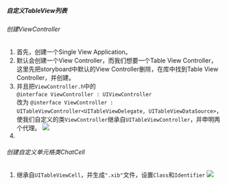 ##### 自定义TableView列表  
###### 创建ViewController
1. 首先，创建一个Single View Application。  
2. 默认会创建一个View Controller，而我们想要一个Table View Controller，这里先把storyboard中默认的View Controller删除，在库中找到Table View Controller，并创建。  
3. 并且把`ViewController.h`中的  
`@interface ViewController : UIViewController`  
改为
`@interface ViewController : UITableViewController<UITableViewDelegate, UITableViewDataSource>`，使我们自定义的类`ViewController`继承自`UITableViewController`，并申明两个代理。
![](http://7i7io5.com1.z0.glb.clouddn.com/tableviewcustom1.png)
4. 
###### 创建自定义单元格类ChatCell
1. 继承自`UITableViewCell`，并生成`".xib"`文件，设置`Class`和`Identifier`
![](http://7i7io5.com1.z0.glb.clouddn.com/tableviewcustom2.png)